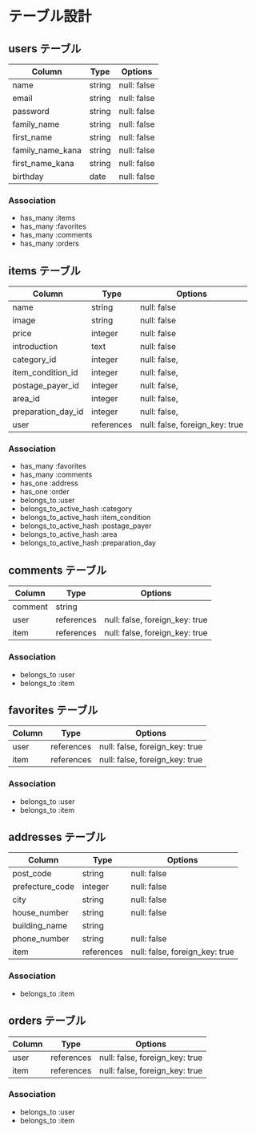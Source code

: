 # テーブル設計

## users テーブル

| Column           | Type       | Options                        |
| ---------------- | ---------- | ------------------------------ |
| name             | string     | null: false                    |
| email            | string     | null: false                    |
| password         | string     | null: false                    |
| family_name      | string     | null: false                    |
| first_name       | string     | null: false                    |
| family_name_kana | string     | null: false                    |
| first_name_kana  | string     | null: false                    |
| birthday         | date       | null: false                    |

### Association

- has_many :items
- has_many :favorites
- has_many :comments
- has_many :orders

## items テーブル

| Column                 | Type       | Options                        |
| ---------------------- | ---------- | ------------------------------ |
| name                   | string     | null: false                    |
| image                  | string     | null: false                    |
| price                  | integer    | null: false                    |
| introduction           | text       | null: false                    |
| category_id            | integer    | null: false,                   |
| item_condition_id      | integer    | null: false,                   |
| postage_payer_id       | integer    | null: false,                   |
| area_id                | integer    | null: false,                   |
| preparation_day_id     | integer    | null: false,                   |
| user                   | references | null: false, foreign_key: true |

### Association

- has_many               :favorites
- has_many               :comments
- has_one                :address
- has_one                :order
- belongs_to             :user
- belongs_to_active_hash :category
- belongs_to_active_hash :item_condition
- belongs_to_active_hash :postage_payer
- belongs_to_active_hash :area
- belongs_to_active_hash :preparation_day

## comments テーブル

| Column  | Type       | Options                        |
| ------- | ---------- | ------------------------------ |
| comment | string     |                                |
| user    | references | null: false, foreign_key: true |
| item    | references | null: false, foreign_key: true |

### Association

- belongs_to :user
- belongs_to :item

## favorites テーブル

| Column  | Type       | Options                        |
| ------- | ---------- | ------------------------------ |
| user    | references | null: false, foreign_key: true |
| item    | references | null: false, foreign_key: true |

### Association

- belongs_to :user
- belongs_to :item

## addresses テーブル

| Column          | Type       | Options                        |
| --------------- | ---------- | ------------------------------ |
| post_code       | string     | null: false                    |
| prefecture_code | integer    | null: false                    |
| city            | string     | null: false                    |
| house_number    | string     | null: false                    |
| building_name   | string     |                                |
| phone_number    | string     | null: false                    |
| item            | references | null: false, foreign_key: true | 

### Association

- belongs_to :item

## orders テーブル

| Column  | Type       | Options                        |
| ------- | ---------- | ------------------------------ |
| user    | references | null: false, foreign_key: true |
| item    | references | null: false, foreign_key: true |

### Association

- belongs_to :user
- belongs_to :item
